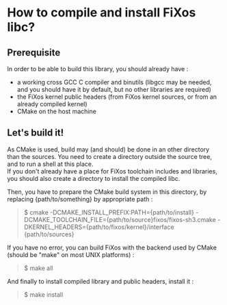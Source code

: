 How to compile and install FiXos libc?
=================

Prerequisite
------------
In order to be able to build this library, you should already have :   
- a working cross GCC C compiler and binutils (libgcc may be needed, and you
 should have it by default, but no other libraries are required)   
- the FiXos kernel public headers (from FiXos kernel sources, or from an already
 compiled kernel)   
- CMake on the host machine

Let's build it!
-----------
As CMake is used, build may (and should) be done in an other directory than the
sources. You need to create a directory outside the source tree, and to run a
shell at this place.   
If you don't already have a place for FiXos toolchain includes and libraries,
you should also create a directory to install the compiled libc.   

Then, you have to prepare the CMake build system in this directory, by replacing
{path/to/something} by appropriate path :   
>    $ cmake -DCMAKE\_INSTALL\_PREFIX:PATH={path/to/install} -DCMAKE\_TOOLCHAIN\_FILE={path/to/source}fixos/fixos-sh3.cmake -DKERNEL\_HEADERS={path/to/fixos/kernel}/interface {path/to/sources}   

If you have no error, you can build FiXos with the backend used by CMake
(should be "make" on most UNIX platforms) :   
>    $ make all   

And finally to install compiled library and public headers, install it :   
>    $ make install   
